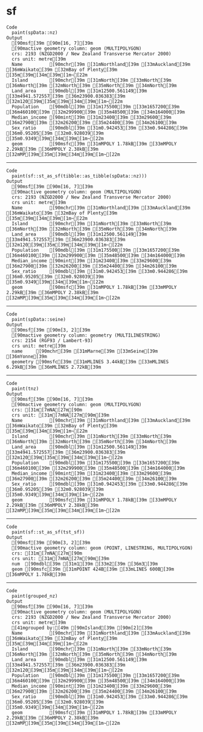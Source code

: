 # sf

    Code
      paint(spData::nz)
    Output
      [90msf[39m [90m[16, 7][39m
      [90mactive geometry column: geom (MULTIPOLYGON)
      crs: 2193 (NZGD2000 / New Zealand Transverse Mercator 2000)
      crs unit: metre[39m
      Name          [90mchr[39m [31mNorthland[39m [33mAuckland[39m [36mWaikato[39m [32mBay of Plenty[39m [35m[39m[34m[39m[1m~[22m
      Island        [90mchr[39m [31mNorth[39m [33mNorth[39m [36mNorth[39m [32mNorth[39m [35mNorth[39m [34mNorth[39m
      Land_area     [90mdbl[39m [31m12500.561149[39m [33m4941.572557[39m [36m23900.036383[39m [32m120[39m[35m[39m[34m[39m[1m~[22m
      Population    [90mdbl[39m [31m175500[39m [33m1657200[39m [36m460100[39m [32m299900[39m [35m48500[39m [34m164000[39m
      Median_income [90mint[39m [31m23400[39m [33m29600[39m [36m27900[39m [32m26200[39m [35m24400[39m [34m26100[39m
      Sex_ratio     [90mdbl[39m [31m0.942453[39m [33m0.944286[39m [36m0.95205[39m [32m0.928039[39m [35m0.9349[39m[34m[39m[1m~[22m
      geom          [90msfc[39m [31mMPOLY 1.78kB[39m [33mMPOLY 2.29kB[39m [36mMPOLY 2.38kB[39m [32mMP[39m[35m[39m[34m[39m[1m~[22m

---

    Code
      paint(sf::st_as_sf(tibble::as_tibble(spData::nz)))
    Output
      [90msf[39m [90m[16, 7][39m
      [90mactive geometry column: geom (MULTIPOLYGON)
      crs: 2193 (NZGD2000 / New Zealand Transverse Mercator 2000)
      crs unit: metre[39m
      Name          [90mchr[39m [31mNorthland[39m [33mAuckland[39m [36mWaikato[39m [32mBay of Plenty[39m [35m[39m[34m[39m[1m~[22m
      Island        [90mchr[39m [31mNorth[39m [33mNorth[39m [36mNorth[39m [32mNorth[39m [35mNorth[39m [34mNorth[39m
      Land_area     [90mdbl[39m [31m12500.561149[39m [33m4941.572557[39m [36m23900.036383[39m [32m120[39m[35m[39m[34m[39m[1m~[22m
      Population    [90mdbl[39m [31m175500[39m [33m1657200[39m [36m460100[39m [32m299900[39m [35m48500[39m [34m164000[39m
      Median_income [90mint[39m [31m23400[39m [33m29600[39m [36m27900[39m [32m26200[39m [35m24400[39m [34m26100[39m
      Sex_ratio     [90mdbl[39m [31m0.942453[39m [33m0.944286[39m [36m0.95205[39m [32m0.928039[39m [35m0.9349[39m[34m[39m[1m~[22m
      geom          [90msfc[39m [31mMPOLY 1.78kB[39m [33mMPOLY 2.29kB[39m [36mMPOLY 2.38kB[39m [32mMP[39m[35m[39m[34m[39m[1m~[22m

---

    Code
      paint(spData::seine)
    Output
      [90msf[39m [90m[3, 2][39m
      [90mactive geometry column: geometry (MULTILINESTRING)
      crs: 2154 (RGF93 / Lambert-93)
      crs unit: metre[39m
      name     [90mchr[39m [31mMarne[39m [33mSeine[39m [36mYonne[39m
      geometry [90msfc[39m [31mMLINES 3.44kB[39m [33mMLINES 6.29kB[39m [36mMLINES 2.72kB[39m

---

    Code
      paint(tnz)
    Output
      [90msf[39m [90m[16, 7][39m
      [90mactive geometry column: geom (MULTIPOLYGON)
      crs: [31m[7mNA[27m[90m
      crs unit: [31m[7mNA[27m[90m[39m
      Name          [90mchr[39m [31mNorthland[39m [33mAuckland[39m [36mWaikato[39m [32mBay of Plenty[39m [35m[39m[34m[39m[1m~[22m
      Island        [90mchr[39m [31mNorth[39m [33mNorth[39m [36mNorth[39m [32mNorth[39m [35mNorth[39m [34mNorth[39m
      Land_area     [90mdbl[39m [31m12500.561149[39m [33m4941.572557[39m [36m23900.036383[39m [32m120[39m[35m[39m[34m[39m[1m~[22m
      Population    [90mdbl[39m [31m175500[39m [33m1657200[39m [36m460100[39m [32m299900[39m [35m48500[39m [34m164000[39m
      Median_income [90mint[39m [31m23400[39m [33m29600[39m [36m27900[39m [32m26200[39m [35m24400[39m [34m26100[39m
      Sex_ratio     [90mdbl[39m [31m0.942453[39m [33m0.944286[39m [36m0.95205[39m [32m0.928039[39m [35m0.9349[39m[34m[39m[1m~[22m
      geom          [90msfc[39m [31mMPOLY 1.78kB[39m [33mMPOLY 2.29kB[39m [36mMPOLY 2.38kB[39m [32mMP[39m[35m[39m[34m[39m[1m~[22m

---

    Code
      paint(sf::st_as_sf(tst_sf))
    Output
      [90msf[39m [90m[3, 2][39m
      [90mactive geometry column: geom (POINT, LINESTRING, MULTIPOLYGON)
      crs: [31m[7mNA[27m[90m
      crs unit: [31m[7mNA[27m[90m[39m
      num  [90mdbl[39m [31m1[39m [33m2[39m [36m3[39m
      geom [90msfc[39m [31mPOINT 424B[39m [33mLINES 600B[39m [36mMPOLY 1.78kB[39m

---

    Code
      paint(grouped_nz)
    Output
      [90msf[39m [90m[16, 7][39m
      [90mactive geometry column: geom (MULTIPOLYGON)
      crs: 2193 (NZGD2000 / New Zealand Transverse Mercator 2000)
      crs unit: metre[39m
      [41mgrouped by:[49m [90mIsland[39m [90m[2][39m
      Name          [90mchr[39m [31mNorthland[39m [33mAuckland[39m [36mWaikato[39m [32mBay of Plenty[39m [35m[39m[34m[39m[1m~[22m
      Island        [90mchr[39m [31mNorth[39m [33mNorth[39m [36mNorth[39m [32mNorth[39m [35mNorth[39m [34mNorth[39m
      Land_area     [90mdbl[39m [31m12500.561149[39m [33m4941.572557[39m [36m23900.036383[39m [32m120[39m[35m[39m[34m[39m[1m~[22m
      Population    [90mdbl[39m [31m175500[39m [33m1657200[39m [36m460100[39m [32m299900[39m [35m48500[39m [34m164000[39m
      Median_income [90mint[39m [31m23400[39m [33m29600[39m [36m27900[39m [32m26200[39m [35m24400[39m [34m26100[39m
      Sex_ratio     [90mdbl[39m [31m0.942453[39m [33m0.944286[39m [36m0.95205[39m [32m0.928039[39m [35m0.9349[39m[34m[39m[1m~[22m
      geom          [90msfc[39m [31mMPOLY 1.78kB[39m [33mMPOLY 2.29kB[39m [36mMPOLY 2.38kB[39m [32mMP[39m[35m[39m[34m[39m[1m~[22m


